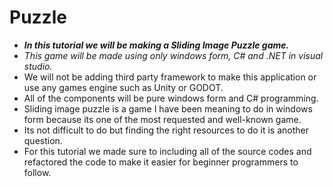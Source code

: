 # Puzzle

- **_In this tutorial we will be making a Sliding Image  Puzzle game._**
- _This game will be made using only  windows form, C# and .NET in visual studio._
- We will not be adding third party framework to make this application or use any games engine such as Unity or GODOT.
- All of the components will be pure windows form and C# programming.
- Sliding image puzzle is a game I have been meaning to do in windows form because its one of the most requested and well-known game.
- Its not difficult to do but finding the right resources to do it is another question.
- For this tutorial we made sure to including all of the source codes and refactored the code to make it easier for beginner programmers to follow.
